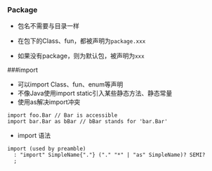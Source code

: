 
### Package
- 包名不需要与目录一样

- 在包下的Class、fun，都被声明为`package.xxx`
- 如果没有package，则为默认包，被声明为`xxx`

###import
- 可以import Class、fun、enum等声明
- 不像Java使用import static引入某些静态方法、静态常量
- 使用as解决import冲突

```
import foo.Bar // Bar is accessible
import bar.Bar as bBar // bBar stands for 'bar.Bar'
```
- import 语法
```
import (used by preamble)
  : "import" SimpleName{"."} ("." "*" | "as" SimpleName)? SEMI?
  ;
```